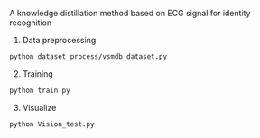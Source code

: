 A knowledge distillation method based on ECG signal for identity recognition

1. Data preprocessing
```bash
python dataset_process/vsmdb_dataset.py
```

2. Training
```bash
python train.py
```

3. Visualize
```bash
python Vision_test.py
```
